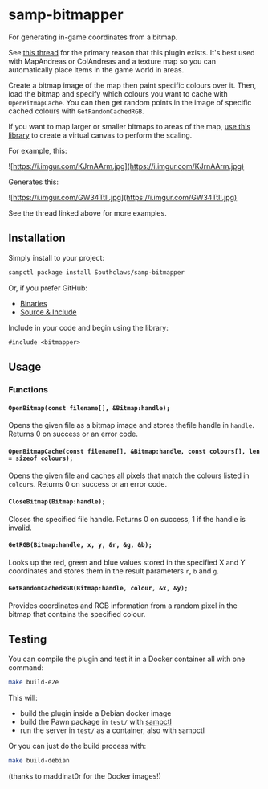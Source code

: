 # samp-bitmapper

For generating in-game coordinates from a bitmap.

See [this thread](http://forum.sa-mp.com/showthread.php?t=516560) for the
primary reason that this plugin exists. It's best used with MapAndreas or
ColAndreas and a texture map so you can automatically place items in the game
world in areas.

Create a bitmap image of the map then paint specific colours over it. Then, load
the bitmap and specify which colours you want to cache with `OpenBitmapCache`.
You can then get random points in the image of specific cached colours with
`GetRandomCachedRGB`.

If you want to map larger or smaller bitmaps to areas of the map,
[use this library](https://github.com/Southclaws/samp-virtual-canvas) to create
a virtual canvas to perform the scaling.

For example, this:

![https://i.imgur.com/KJrnAArm.jpg](https://i.imgur.com/KJrnAArm.jpg)

Generates this:

![https://i.imgur.com/GW34TtIl.jpg](https://i.imgur.com/GW34TtIl.jpg)

See the thread linked above for more examples.

## Installation

Simply install to your project:

```bash
sampctl package install Southclaws/samp-bitmapper
```

Or, if you prefer GitHub:

- [Binaries](https://github.com/Southclaws/samp-bitmapper/releases)
- [Source & Include](https://github.com/Southclaws/samp-bitmapper)

Include in your code and begin using the library:

```pawn
#include <bitmapper>
```

## Usage

### Functions

#### `OpenBitmap(const filename[], &Bitmap:handle);`

Opens the given file as a bitmap image and stores thefile handle in `handle`.
Returns 0 on success or an error code.

#### `OpenBitmapCache(const filename[], &Bitmap:handle, const colours[], len = sizeof colours);`

Opens the given file and caches all pixels that match the colours listed in
`colours`. Returns 0 on success or an error code.

#### `CloseBitmap(Bitmap:handle);`

Closes the specified file handle. Returns 0 on success, 1 if the handle is
invalid.

#### `GetRGB(Bitmap:handle, x, y, &r, &g, &b);`

Looks up the red, green and blue values stored in the specified X and Y
coordinates and stores them in the result parameters `r`, `b` and `g`.

#### `GetRandomCachedRGB(Bitmap:handle, colour, &x, &y);`

Provides coordinates and RGB information from a random pixel in the bitmap that
contains the specified colour.

## Testing

You can compile the plugin and test it in a Docker container all with one
command:

```bash
make build-e2e
```

This will:

- build the plugin inside a Debian docker image
- build the Pawn package in `test/` with [sampctl](http://sampctl.com)
- run the server in `test/` as a container, also with sampctl

Or you can just do the build process with:

```bash
make build-debian
```

(thanks to maddinat0r for the Docker images!)
